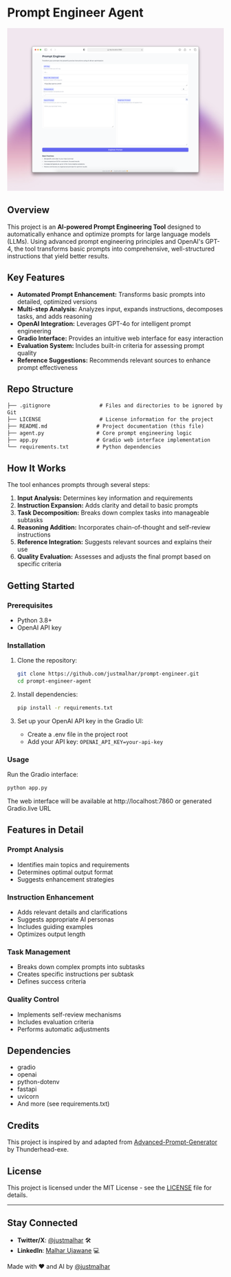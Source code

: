 # Prompt Engineer Agent

![Demo Image](demo.png)


## Overview
This project is an **AI-powered Prompt Engineering Tool** designed to automatically enhance and optimize prompts for large language models (LLMs). Using advanced prompt engineering principles and OpenAI's GPT-4, the tool transforms basic prompts into comprehensive, well-structured instructions that yield better results.

## Key Features
- **Automated Prompt Enhancement:** Transforms basic prompts into detailed, optimized versions
- **Multi-step Analysis:** Analyzes input, expands instructions, decomposes tasks, and adds reasoning
- **OpenAI Integration:** Leverages GPT-4o for intelligent prompt engineering
- **Gradio Interface:** Provides an intuitive web interface for easy interaction
- **Evaluation System:** Includes built-in criteria for assessing prompt quality
- **Reference Suggestions:** Recommends relevant sources to enhance prompt effectiveness

## Repo Structure

```
├── .gitignore                # Files and directories to be ignored by Git
├── LICENSE                   # License information for the project
├── README.md                # Project documentation (this file)
├── agent.py                 # Core prompt engineering logic
├── app.py                   # Gradio web interface implementation
└── requirements.txt         # Python dependencies
```

## How It Works

The tool enhances prompts through several steps:
1. **Input Analysis:** Determines key information and requirements
2. **Instruction Expansion:** Adds clarity and detail to basic prompts
3. **Task Decomposition:** Breaks down complex tasks into manageable subtasks
4. **Reasoning Addition:** Incorporates chain-of-thought and self-review instructions
5. **Reference Integration:** Suggests relevant sources and explains their use
6. **Quality Evaluation:** Assesses and adjusts the final prompt based on specific criteria

## Getting Started

### Prerequisites
- Python 3.8+
- OpenAI API key

### Installation
1. Clone the repository:
   ```bash
   git clone https://github.com/justmalhar/prompt-engineer.git
   cd prompt-engineer-agent
   ```

2. Install dependencies:
   ```bash
   pip install -r requirements.txt
   ```

3. Set up your OpenAI API key in the Gradio UI:
   - Create a .env file in the project root
   - Add your API key: `OPENAI_API_KEY=your-api-key`

### Usage
Run the Gradio interface:
```bash
python app.py
```

The web interface will be available at http://localhost:7860 or generated Gradio.live URL

## Features in Detail

### Prompt Analysis
- Identifies main topics and requirements
- Determines optimal output format
- Suggests enhancement strategies

### Instruction Enhancement
- Adds relevant details and clarifications
- Suggests appropriate AI personas
- Includes guiding examples
- Optimizes output length

### Task Management
- Breaks down complex prompts into subtasks
- Creates specific instructions per subtask
- Defines success criteria

### Quality Control
- Implements self-review mechanisms
- Includes evaluation criteria
- Performs automatic adjustments

## Dependencies
- gradio
- openai
- python-dotenv
- fastapi
- uvicorn
- And more (see requirements.txt)

## Credits
This project is inspired by and adapted from [Advanced-Prompt-Generator](https://github.com/Thunderhead-exe/Advanced-Prompt-Generator) by Thunderhead-exe.


## License
This project is licensed under the MIT License - see the [LICENSE](LICENSE) file for details.

---

## Stay Connected
- **Twitter/X**: [@justmalhar](https://twitter.com/justmalhar) 🛠
- **LinkedIn**: [Malhar Ujawane](https://linkedin.com/in/justmalhar) 💻

Made with ❤️ and AI by [@justmalhar](https://twitter.com/justmalhar)
